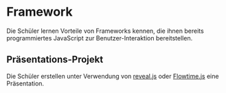 Framework
========
Die Schüler lernen Vorteile von Frameworks kennen, die ihnen bereits programmiertes JavaScript zur Benutzer-Interaktion bereitstellen.

## Präsentations-Projekt
Die Schüler erstellen unter Verwendung von [reveal.js](https://github.com/hakimel/reveal.js) oder [Flowtime.js](http://flowtime-js.marcolago.com/) eine Präsentation.
